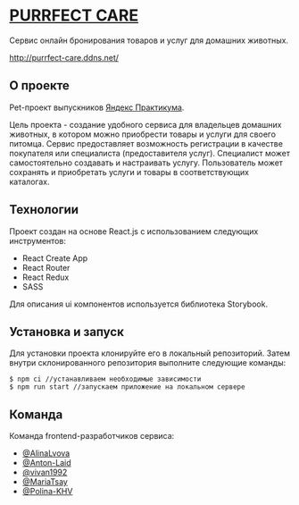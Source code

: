 # [PURRFECT CARE](http://purrfect-care.ddns.net/)

Сервис онлайн бронирования товаров и услуг для домашних животных.

http://purrfect-care.ddns.net/

## О проекте

Pet-проект выпускников [Яндекс Практикума](https://practicum.yandex.ru/). 

Цель проекта - создание удобного сервиса для владельцев домашних животных, в котором можно приобрести товары и услуги для своего питомца. Сервис предоставляет возможность регистрации в качестве покупателя или специалиста (предоставителя услуг). Специалист может самостоятельно создавать и настраивать услугу. Пользователь может сохранять и приобретать услуги и товары в соответствующих каталогах.

## Технологии

Проект создан на основе React.js с использованием следующих инструментов:
* React Create App
* React Router
* React Redux
* SASS

Для описания ui компонентов используется библиотека Storybook.

## Установка и запуск

Для установки проекта клонируйте его в локальный репозиторий. Затем внутри склонированного репозитория выполните следующие команды:

```
$ npm ci //устанавливаем необходимые зависимости
$ npm run start //запускаем приложение на локальном сервере
```

## Команда

Команда frontend-разработчиков сервиса:
* [@AlinaLvova](https://github.com/AlinaLvova)
* [@Anton-Laid](https://github.com/Anton-Laid)
* [@vivan1992](https://github.com/vivan1992)
* [@MariaTsay](https://github.com/MariaTsay)
* [@Polina-KHV](https://github.com/Polina-KHV)
